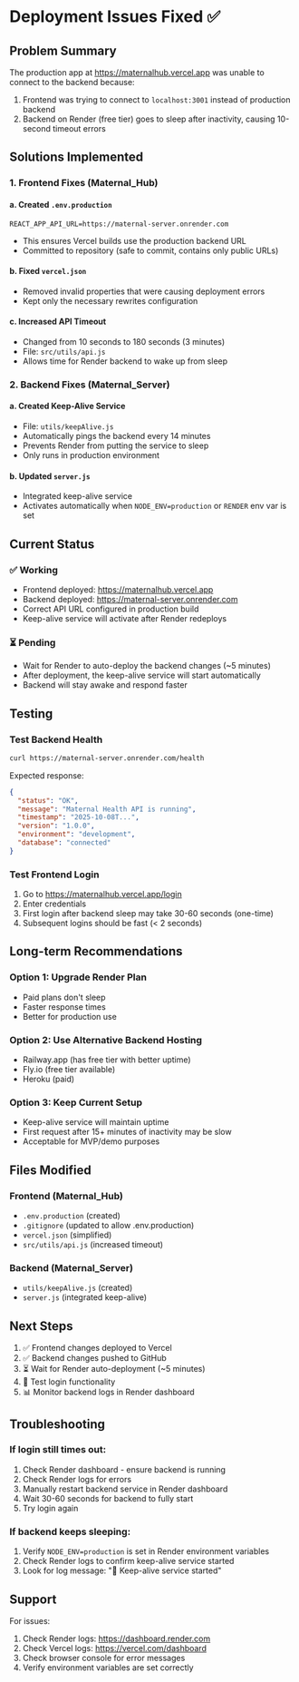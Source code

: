 # Deployment Issues Fixed ✅

## Problem Summary
The production app at https://maternalhub.vercel.app was unable to connect to the backend because:
1. Frontend was trying to connect to `localhost:3001` instead of production backend
2. Backend on Render (free tier) goes to sleep after inactivity, causing 10-second timeout errors

## Solutions Implemented

### 1. Frontend Fixes (Maternal_Hub)

#### a. Created `.env.production`
```env
REACT_APP_API_URL=https://maternal-server.onrender.com
```
- This ensures Vercel builds use the production backend URL
- Committed to repository (safe to commit, contains only public URLs)

#### b. Fixed `vercel.json`
- Removed invalid properties that were causing deployment errors
- Kept only the necessary rewrites configuration

#### c. Increased API Timeout
- Changed from 10 seconds to 180 seconds (3 minutes)
- File: `src/utils/api.js`
- Allows time for Render backend to wake up from sleep

### 2. Backend Fixes (Maternal_Server)

#### a. Created Keep-Alive Service
- File: `utils/keepAlive.js`
- Automatically pings the backend every 14 minutes
- Prevents Render from putting the service to sleep
- Only runs in production environment

#### b. Updated `server.js`
- Integrated keep-alive service
- Activates automatically when `NODE_ENV=production` or `RENDER` env var is set

## Current Status

### ✅ Working
- Frontend deployed: https://maternalhub.vercel.app
- Backend deployed: https://maternal-server.onrender.com
- Correct API URL configured in production build
- Keep-alive service will activate after Render redeploys

### ⏳ Pending
- Wait for Render to auto-deploy the backend changes (~5 minutes)
- After deployment, the keep-alive service will start automatically
- Backend will stay awake and respond faster

## Testing

### Test Backend Health
```bash
curl https://maternal-server.onrender.com/health
```

Expected response:
```json
{
  "status": "OK",
  "message": "Maternal Health API is running",
  "timestamp": "2025-10-08T...",
  "version": "1.0.0",
  "environment": "development",
  "database": "connected"
}
```

### Test Frontend Login
1. Go to https://maternalhub.vercel.app/login
2. Enter credentials
3. First login after backend sleep may take 30-60 seconds (one-time)
4. Subsequent logins should be fast (< 2 seconds)

## Long-term Recommendations

### Option 1: Upgrade Render Plan
- Paid plans don't sleep
- Faster response times
- Better for production use

### Option 2: Use Alternative Backend Hosting
- Railway.app (has free tier with better uptime)
- Fly.io (free tier available)
- Heroku (paid)

### Option 3: Keep Current Setup
- Keep-alive service will maintain uptime
- First request after 15+ minutes of inactivity may be slow
- Acceptable for MVP/demo purposes

## Files Modified

### Frontend (Maternal_Hub)
- `.env.production` (created)
- `.gitignore` (updated to allow .env.production)
- `vercel.json` (simplified)
- `src/utils/api.js` (increased timeout)

### Backend (Maternal_Server)
- `utils/keepAlive.js` (created)
- `server.js` (integrated keep-alive)

## Next Steps

1. ✅ Frontend changes deployed to Vercel
2. ✅ Backend changes pushed to GitHub
3. ⏳ Wait for Render auto-deployment (~5 minutes)
4. 🧪 Test login functionality
5. 📊 Monitor backend logs in Render dashboard

## Troubleshooting

### If login still times out:
1. Check Render dashboard - ensure backend is running
2. Check Render logs for errors
3. Manually restart backend service in Render dashboard
4. Wait 30-60 seconds for backend to fully start
5. Try login again

### If backend keeps sleeping:
1. Verify `NODE_ENV=production` is set in Render environment variables
2. Check Render logs to confirm keep-alive service started
3. Look for log message: "🔄 Keep-alive service started"

## Support

For issues:
1. Check Render logs: https://dashboard.render.com
2. Check Vercel logs: https://vercel.com/dashboard
3. Check browser console for error messages
4. Verify environment variables are set correctly
